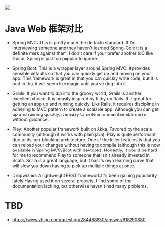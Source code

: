 ![](https://blogs.oracle.com/theaquarium/resource/CPIN3CwXAAAgFD_.png)

# Java Web 框架对比

- Spring MVC: This is pretty much the de facto standard. If I'm interviewing someone and they haven't learned Spring-Core it is a definite mark against them. I don't care if your prefer another IoC like Guice, Spring is just too popular to ignore.

- Spring Boot: This is a wrapper layer around Spring MVC. It provides sensible defaults so that you can quickly get up and moving on your app. This framework is great in that you can quickly write code, but it is bad in that it will seem like magic until you've dug into it.

- Grails: If you want to dip into the groovy world, Grails is another excellent choice. It is heavily inspired by Ruby on Rails. It is great for getting an app up and running quickly. Like Rails, it requires discipline in adhering to MVC pattern to create a scalable app. Although you can get up and running quickly, it is easy to write an unmaintainable mess without guidance.

- Play: Another popular framework built on Akka. Favored by the scala community (although it works with plain java). Play is quite performant due to its non-blocking architecture. One of the killer features is that you can reload your changes without having to compile (although this is now available in Spring MVC/Boot with devtools). Honestly, it would be hard for me to recommend Play to someone that isn't already invested in Scala. Scala is a great language, but it has its own learning curve that will slow you down having to pick up multiple things at once.

* Dropwizard: A lightweight REST framework.It's been gaining popularity lately.Having used it on several projects, I find some of the documentation lacking, but otherwise haven't had many problems.

# TBD

- https://www.zhihu.com/question/284488830/answer/618290880
